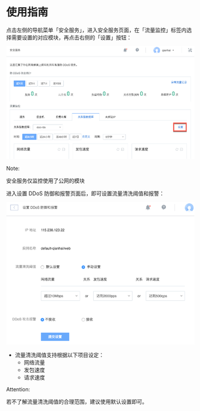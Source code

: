 # 使用指南

点击左侧的导航菜单「安全服务」，进入安全服务页面，在「流量监控」标签内选择需要设置的对应模块，再点击右侧的「设置」按钮：

![](../image/设置DDoS防御和报警-设置.png)

<span>Note:</span><div class="alertContent">安全服务仅监控使用了公网的模块</div>

进入设置 DDoS 防御和报警页面后，即可设置流量清洗阈值和报警：

![](../image/设置DDoS防御和报警-详情.png)

* 流量清洗阈值支持根据以下项目设定：
	* 网络流量
	* 发包速度
	* 请求速度

<span>Attention:</span><div class="alertContent">若不了解流量清洗阈值的合理范围，建议使用默认设置即可。</div>


